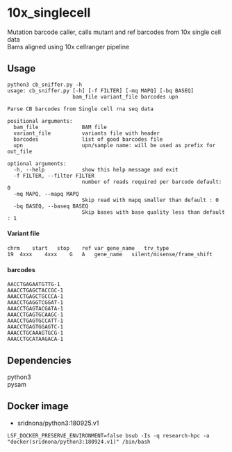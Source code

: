 10x_singlecell 
=============

Mutation barcode caller,  calls mutant and ref barcodes from 10x single cell data   
Bams aligned using 10x cellranger pipeline

Usage
----
```{shell}
python3 cb_sniffer.py -h
usage: cb_sniffer.py [-h] [-f FILTER] [-mq MAPQ] [-bq BASEQ]
                     bam_file variant_file barcodes upn

Parse CB barcodes from Single cell rna seq data

positional arguments:
  bam_file              BAM file
  variant_file          variants file with header
  barcodes              list of good barcodes file
  upn                   upn/sample name: will be used as prefix for out_file

optional arguments:
  -h, --help            show this help message and exit
  -f FILTER, --filter FILTER
                        number of reads required per barcode default: 0
  -mq MAPQ, --mapq MAPQ
                        Skip read with mapq smaller than default : 0
  -bq BASEQ, --baseq BASEQ
                        Skip bases with base quality less than default : 1

```
#### Variant file 
```{shell}
chrm	start	stop	ref	var	gene_name	trv_type
19	4xxx	4xxx	G	A	gene_name	silent/misense/frame_shift  
```

#### barcodes
```{shell}
AACCTGAGAATGTTG-1
AAACCTGAGCTACCGC-1
AAACCTGAGCTGCCCA-1
AAACCTGAGGTCGGAT-1
AAACCTGAGTACGATA-1
AAACCTGAGTGCAAGC-1
AAACCTGAGTGCCATT-1
AAACCTGAGTGGAGTC-1
AAACCTGCAAAGTGCG-1
AAACCTGCATAAGACA-1
```


Dependencies
-------

python3  
pysam  

Docker image
----------
* sridnona/python3:180925.v1

```{shell}
LSF_DOCKER_PRESERVE_ENVIRONMENT=false bsub -Is -q research-hpc -a "docker(sridnona/python3:180924.v1)" /bin/bash
```
